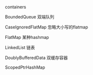 containers

BoundedQueue 双端队列

CaseIgnoredFlatMap 忽略大小写的flatmap

FlatMap 某种hashmap

LinkedList   链表

DoublyBufferedData 双缓存容器

ScopedPtrHashMap
